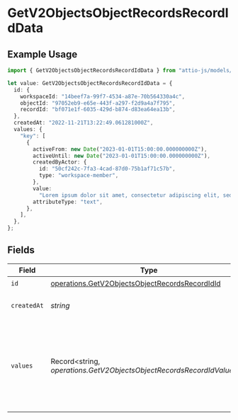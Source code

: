 # GetV2ObjectsObjectRecordsRecordIdData

## Example Usage

```typescript
import { GetV2ObjectsObjectRecordsRecordIdData } from "attio-js/models/operations";

let value: GetV2ObjectsObjectRecordsRecordIdData = {
  id: {
    workspaceId: "14beef7a-99f7-4534-a87e-70b564330a4c",
    objectId: "97052eb9-e65e-443f-a297-f2d9a4a7f795",
    recordId: "bf071e1f-6035-429d-b874-d83ea64ea13b",
  },
  createdAt: "2022-11-21T13:22:49.061281000Z",
  values: {
    "key": [
      {
        activeFrom: new Date("2023-01-01T15:00:00.000000000Z"),
        activeUntil: new Date("2023-01-01T15:00:00.000000000Z"),
        createdByActor: {
          id: "50cf242c-7fa3-4cad-87d0-75b1af71c57b",
          type: "workspace-member",
        },
        value:
          "Lorem ipsum dolor sit amet, consectetur adipiscing elit, sed do eiusmod tempor incididunt ut labore et dolore magna aliqua.",
        attributeType: "text",
      },
    ],
  },
};
```

## Fields

| Field                                                                                                            | Type                                                                                                             | Required                                                                                                         | Description                                                                                                      | Example                                                                                                          |
| ---------------------------------------------------------------------------------------------------------------- | ---------------------------------------------------------------------------------------------------------------- | ---------------------------------------------------------------------------------------------------------------- | ---------------------------------------------------------------------------------------------------------------- | ---------------------------------------------------------------------------------------------------------------- |
| `id`                                                                                                             | [operations.GetV2ObjectsObjectRecordsRecordIdId](../../models/operations/getv2objectsobjectrecordsrecordidid.md) | :heavy_check_mark:                                                                                               | N/A                                                                                                              |                                                                                                                  |
| `createdAt`                                                                                                      | *string*                                                                                                         | :heavy_check_mark:                                                                                               | When this record was created.                                                                                    | 2022-11-21T13:22:49.061281000Z                                                                                   |
| `values`                                                                                                         | Record<string, *operations.GetV2ObjectsObjectRecordsRecordIdValues*[]>                                           | :heavy_check_mark:                                                                                               | A record type with an attribute `api_slug` as the key, and an array of value objects as the values.              |                                                                                                                  |